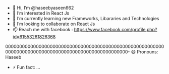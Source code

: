 - 👋 Hi, I’m @haseebyaseen662
- 👀 I’m interested in React Js
- 🌱 I’m currently learning new Frameworks, Libararies and Technologies
- 💞️ I’m looking to collaborate on React Js
- 📫 Reach me with facebook : https://www.facebook.com/profile.php?id=61553261826368

00000000000000000000000000000000000000000000000000000000000000000000000000000000000000000000000000000- 😄 Pronouns: Haseeb
- ⚡ Fun fact: ...

<!---
haseebyaseen662/haseebyaseen662 is a ✨ special ✨ repository because its `README.md` (this file) appears on your GitHub profile.
You can click the Preview link to take a look at your changes.
--->
